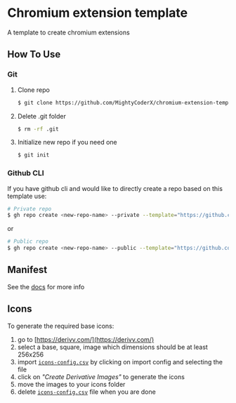 # Chromium extension template

A template to create chromium extensions

## How To Use
### Git
1. Clone repo
    ```bash
    $ git clone https://github.com/MightyCoderX/chromium-extension-template.git
    ```
1. Delete .git folder
    ```bash
    $ rm -rf .git
    ```
1. Initialize new repo if you need one
    ```bash
    $ git init
    ```
### Github CLI
If you have github cli and would like to directly create a repo based on this template use:
```bash
# Private repo
$ gh repo create <new-repo-name> --private --template="https://github.com/MightyCoderX/chromium-extension-template"
```
or
```bash
# Public repo
$ gh repo create <new-repo-name> --public --template="https://github.com/MightyCoderX/chromium-extension-template"
```

## Manifest
See the [docs](https://developer.chrome.com/docs/extensions/mv3/manifest/) for more info

## Icons 
To generate the required base icons:
1. go to [https://derivv.com/](https://derivv.com/)
1. select a base, square, image which dimensions should be at least 256x256
1. import [`icons-config.csv`](./icons-config.csv) by clicking on import config and selecting the file
1. click on _"Create Derivative Images"_ to generate the icons
1. move the images to your icons folder
1. delete [`icons-config.csv`](./icons-config.csv) file when you are done
